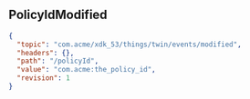 ## PolicyIdModified

```json
{
  "topic": "com.acme/xdk_53/things/twin/events/modified",
  "headers": {},
  "path": "/policyId",
  "value": "com.acme:the_policy_id",
  "revision": 1
}
```
